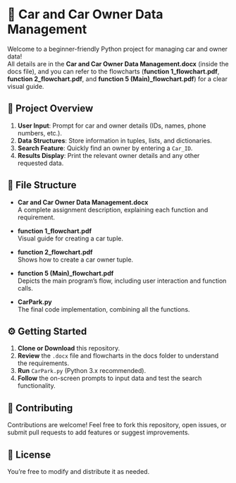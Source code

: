 # 🚗 Car and Car Owner Data Management

Welcome to a beginner-friendly Python project for managing car and owner data!  
All details are in the **Car and Car Owner Data Management.docx** (inside the docs file), and you can refer to the flowcharts (**function 1_flowchart.pdf**, **function 2_flowchart.pdf**, and **function 5 (Main)_flowchart.pdf**) for a clear visual guide.

## 🚀 Project Overview

1. **User Input**: Prompt for car and owner details (IDs, names, phone numbers, etc.).
2. **Data Structures**: Store information in tuples, lists, and dictionaries.
3. **Search Feature**: Quickly find an owner by entering a `Car_ID`.
4. **Results Display**: Print the relevant owner details and any other requested data.

## 📁 File Structure

- **Car and Car Owner Data Management.docx**  
  A complete assignment description, explaining each function and requirement.

- **function 1_flowchart.pdf**  
  Visual guide for creating a car tuple.

- **function 2_flowchart.pdf**  
  Shows how to create a car owner tuple.

- **function 5 (Main)_flowchart.pdf**  
  Depicts the main program’s flow, including user interaction and function calls.

- **CarPark.py**  
  The final code implementation, combining all the functions.

## ⚙️ Getting Started

1. **Clone or Download** this repository.  
2. **Review** the `.docx` file and flowcharts in the docs folder to understand the requirements.  
3. **Run** `CarPark.py` (Python 3.x recommended).  
4. **Follow** the on-screen prompts to input data and test the search functionality.

## 🤝 Contributing

Contributions are welcome! Feel free to fork this repository, open issues, or submit pull requests to add features or suggest improvements.

## 📜 License

You’re free to modify and distribute it as needed.
